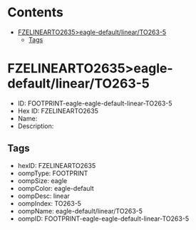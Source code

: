 



Contents
========

* [FZELINEARTO2635>eagle-default/linear/TO263-5](#fzelinearto2635eagle-defaultlinearto263-5)
	* [Tags](#tags)

# FZELINEARTO2635>eagle-default/linear/TO263-5

- ID: FOOTPRINT-eagle-eagle-default-linear-TO263-5
- Hex ID: FZELINEARTO2635
- Name: 
- Description: 

## Tags

- hexID: FZELINEARTO2635
- oompType: FOOTPRINT
- oompSize: eagle
- oompColor: eagle-default
- oompDesc: linear
- oompIndex: TO263-5
- oompName: eagle-default/linear/TO263-5
- oompID: FOOTPRINT-eagle-eagle-default-linear-TO263-5
